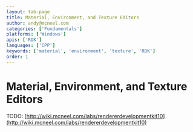 ```yaml
---
layout: tab-page
title: Material, Environment, and Texture Editors
author: andy@mcneel.com
categories: ['Fundamentals']
platforms: ['Windows']
apis: ['RDK']
languages: ['CPP']
keywords: ['material', 'environment', 'texture', 'RDK']
order: 1
---
```



# Material, Environment, and Texture Editors

TODO: [http://wiki.mcneel.com/labs/rendererdevelopmentkit10](http://wiki.mcneel.com/labs/rendererdevelopmentkit10)
